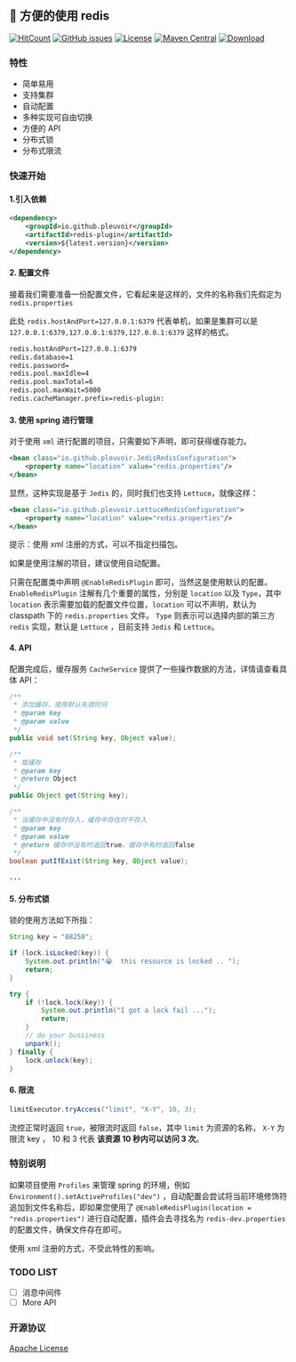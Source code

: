 
## :rocket: 方便的使用 redis

[![HitCount](http://hits.dwyl.io/pleuvoir/redis-plugin.svg)](http://hits.dwyl.io/pleuvoir/redis-plugin) 
[![GitHub issues](https://img.shields.io/github/issues/pleuvoir/redis-plugin.svg)](https://github.com/pleuvoir/redis-plugin/issues)
[![License](https://img.shields.io/badge/License-Apache%202.0-blue.svg?label=license)](https://github.com/pleuvoir/redis-plugin/blob/master/LICENSE)
[![Maven Central](https://img.shields.io/maven-central/v/io.github.pleuvoir/redis-plugin.svg?label=maven%20central)](https://oss.sonatype.org/#nexus-search;quick~redis-plugin)
[![Download](https://img.shields.io/badge/downloads-master-green.svg)](https://codeload.github.com/pleuvoir/redis-plugin/zip/master)

### 特性

- 简单易用
- 支持集群
- 自动配置
- 多种实现可自由切换
- 方便的 API
- 分布式锁
- 分布式限流

### 快速开始

#### 1.引入依赖

```xml
<dependency>
	<groupId>io.github.pleuvoir</groupId>
	<artifactId>redis-plugin</artifactId>
	<version>${latest.version}</version>
</dependency>
```

#### 2. 配置文件

接着我们需要准备一份配置文件，它看起来是这样的，文件的名称我们先假定为 `redis.properties`

此处 `redis.hostAndPort=127.0.0.1:6379` 代表单机，如果是集群可以是 `127.0.0.1:6379,127.0.0.1:6379,127.0.0.1:6379` 这样的格式。

```xml
redis.hostAndPort=127.0.0.1:6379
redis.database=1
redis.password=
redis.pool.maxIdle=4
redis.pool.maxTotal=6
redis.pool.maxWait=5000
redis.cacheManager.prefix=redis-plugin:
```

#### 3. 使用 spring 进行管理

对于使用 `xml` 进行配置的项目，只需要如下声明，即可获得缓存能力。

```xml
<bean class="io.github.pleuvoir.JedisRedisConfiguration">
    <property name="location" value="redis.properties"/>
</bean>
```

显然，这种实现是基于 `Jedis` 的，同时我们也支持 `Lettuce`，就像这样：

```xml
<bean class="io.github.pleuvoir.LettuceRedisConfiguration">
    <property name="location" value="redis.properties"/>
</bean>
```

提示：使用 xml 注册的方式，可以不指定扫描包。

如果是使用注解的项目，建议使用自动配置。

只需在配置类中声明 `@EnableRedisPlugin` 即可，当然这是使用默认的配置。 `EnableRedisPlugin` 注解有几个重要的属性，分别是 `location` 以及 `Type`，其中 `location` 表示需要加载的配置文件位置，`location` 可以不声明，默认为 classpath 下的 `redis.properties` 文件。 `Type` 则表示可以选择内部的第三方  `redis` 实现，默认是 `Lettuce` ，目前支持 `Jedis` 和  `Lettuce`。

#### 4. API

配置完成后，缓存服务 `CacheService` 提供了一些操作数据的方法，详情请查看具体 API：

```java
/**
 * 添加缓存，使用默认失效时间
 * @param key
 * @param value
 */
public void set(String key, Object value);

/**
 * 取缓存
 * @param key
 * @return Object
 */
public Object get(String key);

/**
 * 当缓存中没有时存入，缓存中存在时不存入
 * @param key
 * @param value
 * @return 缓存中没有时返回true，缓存中有时返回false
 */
boolean putIfExist(String key, Object value);

...
```

#### 5. 分布式锁

锁的使用方法如下所指：

```java
String key = "88250";

if (lock.isLocked(key)) {
	System.out.println("😭  this resource is locked .. ");
	return;
}

try {
	if (!lock.lock(key)) {
		System.out.println("I got a lock fail ...");
		return;
	}
	// do your bussiness
	unpark();
} finally {
	lock.unlock(key);
}
```

#### 6. 限流

```java
limitExecutor.tryAccess("limit", "X-Y", 10, 3);
```

流控正常时返回  `true`，被限流时返回 `false`，其中 `limit` 为资源的名称， `X-Y` 为限流 key ， 10 和  3 代表 <b> 该资源 10 秒内可以访问 3 次</b>。

### 特别说明

如果项目使用  `Profiles` 来管理 spring 的环境，例如  `Environment().setActiveProfiles("dev")` ，自动配置会尝试将当前环境修饰符追加到文件名称后，即如果您使用了 `@EnableRedisPlugin(location = "redis.properties")` 进行自动配置，插件会去寻找名为   `redis-dev.properties` 的配置文件，确保文件存在即可。

使用 xml 注册的方式，不受此特性的影响。

### TODO LIST

- [ ] 消息中间件
- [ ] More API

### 开源协议
[Apache License](LICENSE)


